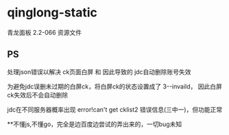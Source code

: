 # qinglong-static
青龙面板 2.2-066 资源文件

## PS
处理json错误以解决 ck页面白屏 和 因此导致的 jdc自动删除账号失效

为避免jdc误删未过期的白屏ck，将白屏ck的状态设置成了 3--invaild， 因此白屏ck失效后不会自动删除

jdc在不同服务器概率出现 error!can't get cklist2 错误信息(三中一)，但功能正常

**不懂js,不懂go，完全是边百度边尝试的弄出来的，一切bug未知
